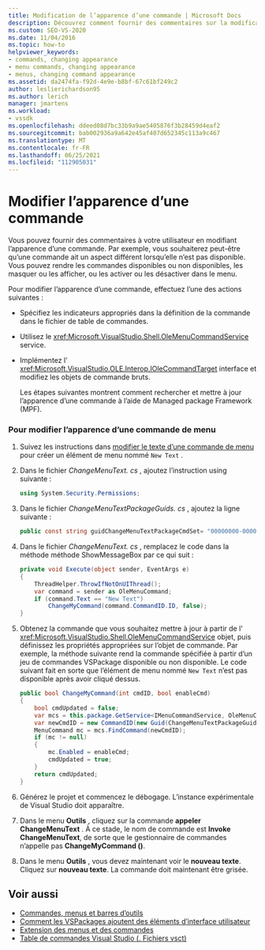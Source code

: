 ```yaml
---
title: Modification de l’apparence d’une commande | Microsoft Docs
description: Découvrez comment fournir des commentaires sur la modification de l’apparence d’une commande, par exemple rendre les commandes disponibles/non disponibles, masquées/affichées, ou cochées/décochées.
ms.custom: SEO-VS-2020
ms.date: 11/04/2016
ms.topic: how-to
helpviewer_keywords:
- commands, changing appearance
- menu commands, changing appearance
- menus, changing command appearance
ms.assetid: da2474fa-f92d-4e9e-b8bf-67c61bf249c2
author: leslierichardson95
ms.author: lerich
manager: jmartens
ms.workload:
- vssdk
ms.openlocfilehash: ddeed08d7bc33b9a9ae5405876f3b28459d4eaf2
ms.sourcegitcommit: bab002936a9a642e45af407d652345c113a9c467
ms.translationtype: MT
ms.contentlocale: fr-FR
ms.lasthandoff: 06/25/2021
ms.locfileid: "112905031"
---
```

# <a name="change-the-appearance-of-a-command"></a>Modifier l’apparence d’une commande
Vous pouvez fournir des commentaires à votre utilisateur en modifiant l’apparence d’une commande. Par exemple, vous souhaiterez peut-être qu’une commande ait un aspect différent lorsqu’elle n’est pas disponible. Vous pouvez rendre les commandes disponibles ou non disponibles, les masquer ou les afficher, ou les activer ou les désactiver dans le menu.

Pour modifier l’apparence d’une commande, effectuez l’une des actions suivantes :

- Spécifiez les indicateurs appropriés dans la définition de la commande dans le fichier de table de commandes.

- Utilisez le <xref:Microsoft.VisualStudio.Shell.OleMenuCommandService> service.

- Implémentez l' <xref:Microsoft.VisualStudio.OLE.Interop.IOleCommandTarget> interface et modifiez les objets de commande bruts.

  Les étapes suivantes montrent comment rechercher et mettre à jour l’apparence d’une commande à l’aide de Managed package Framework (MPF).

### <a name="to-change-the-appearance-of-a-menu-command"></a>Pour modifier l’apparence d’une commande de menu

1. Suivez les instructions dans [modifier le texte d’une commande de menu](../extensibility/changing-the-text-of-a-menu-command.md) pour créer un élément de menu nommé `New Text` .

2. Dans le fichier *ChangeMenuText. cs* , ajoutez l’instruction using suivante :

    ```csharp
    using System.Security.Permissions;
    ```

3. Dans le fichier *ChangeMenuTextPackageGuids. cs* , ajoutez la ligne suivante :

    ```csharp
    public const string guidChangeMenuTextPackageCmdSet= "00000000-0000-0000-0000-00000000";  // get the GUID from the .vsct file
    ```

4. Dans le fichier *ChangeMenuText. cs* , remplacez le code dans la méthode méthode ShowMessageBox par ce qui suit :

    ```csharp
    private void Execute(object sender, EventArgs e)
    {
        ThreadHelper.ThrowIfNotOnUIThread();
        var command = sender as OleMenuCommand;
        if (command.Text == "New Text")
            ChangeMyCommand(command.CommandID.ID, false);
    }
    ```

5. Obtenez la commande que vous souhaitez mettre à jour à partir de l' <xref:Microsoft.VisualStudio.Shell.OleMenuCommandService> objet, puis définissez les propriétés appropriées sur l’objet de commande. Par exemple, la méthode suivante rend la commande spécifiée à partir d’un jeu de commandes VSPackage disponible ou non disponible. Le code suivant fait en sorte que l’élément de menu nommé `New Text` n’est pas disponible après avoir cliqué dessus.

    ```csharp
    public bool ChangeMyCommand(int cmdID, bool enableCmd)
    {
        bool cmdUpdated = false;
        var mcs = this.package.GetService<IMenuCommandService, OleMenuCommandService>();
        var newCmdID = new CommandID(new Guid(ChangeMenuTextPackageGuids.guidChangeMenuTextPackageCmdSet), cmdID);
        MenuCommand mc = mcs.FindCommand(newCmdID);
        if (mc != null)
        {
            mc.Enabled = enableCmd;
            cmdUpdated = true;
        }
        return cmdUpdated;
    }
    ```

6. Générez le projet et commencez le débogage. L’instance expérimentale de Visual Studio doit apparaître.

7. Dans le menu **Outils** , cliquez sur la commande **appeler ChangeMenuText** . À ce stade, le nom de commande est **Invoke ChangeMenuText**, de sorte que le gestionnaire de commandes n’appelle pas **ChangeMyCommand ()**.

8. Dans le menu **Outils** , vous devez maintenant voir le **nouveau texte**. Cliquez sur **nouveau texte**. La commande doit maintenant être grisée.

## <a name="see-also"></a>Voir aussi
- [Commandes, menus et barres d’outils](../extensibility/internals/commands-menus-and-toolbars.md)
- [Comment les VSPackages ajoutent des éléments d’interface utilisateur](../extensibility/internals/how-vspackages-add-user-interface-elements.md)
- [Extension des menus et des commandes](../extensibility/extending-menus-and-commands.md)
- [Table de commandes Visual Studio (. Fichiers vsct)](../extensibility/internals/visual-studio-command-table-dot-vsct-files.md)
